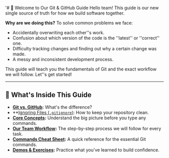 '# 🚀 Welcome to Our Git & GitHub Guide
Hello team! This guide is our new single source of truth for how we build software together.

**Why are we doing this?**
To solve common problems we face:

- Accidentally overwriting each other''s work.
- Confusion about which version of the code is the ''latest'' or ''correct'' one.
- Difficulty tracking changes and finding out why a certain change was made.
- A messy and inconsistent development process.

This guide will teach you the fundamentals of Git and the exact workflow we will follow. Let''s get started!

---

## 🧭 What's Inside This Guide

- **[Git vs. GitHub](./git-vs-github.md):** What's the difference?
- **[Ignoring Files (`.gitignore`)](./ignoring-files.md): How to keep your repository clean.
- **[Core Concepts](./concepts.md):** Understand the big picture before you type any commands.
- **[Our Team Workflow](./workflow.md):** The step-by-step process we will follow for every task.
- **[Commands Cheat Sheet](./commands.md):** A quick reference for the essential Git commands.
- **[Demos & Exercises](./exercises.md):** Practice what you've learned to build confidence.
